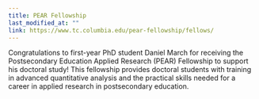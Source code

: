 ```yaml
---
title: PEAR Fellowship
last_modified_at: ""
link: https://www.tc.columbia.edu/pear-fellowship/fellows/
---
```


Congratulations to first-year PhD student Daniel March for receiving the Postsecondary Education Applied Research (PEAR) Fellowship to support his doctoral study! This fellowship provides doctoral students with training in advanced quantitative analysis and the practical skills needed for a career in applied research in postsecondary education.